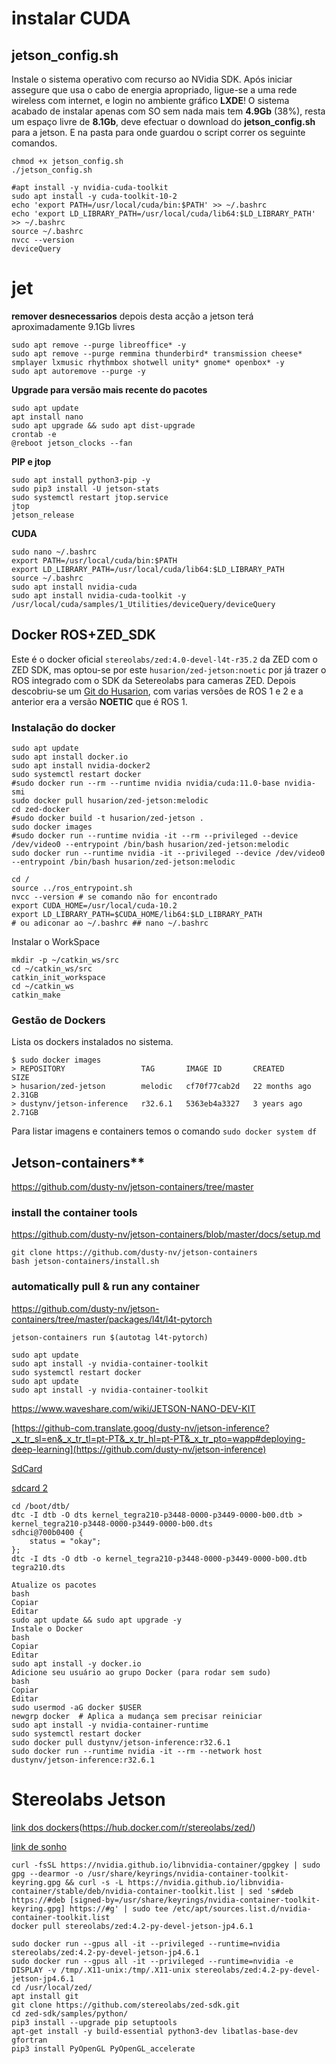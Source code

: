# instalar CUDA

## jetson_config.sh
Instale o sistema operativo com recurso ao NVidia SDK. Após iniciar assegure que usa o cabo de energia apropriado, ligue-se a uma rede wireless com internet, e login no ambiente gráfico **LXDE**! O sistema acabado de instalar apenas com SO sem nada mais tem **4.9Gb** (38%), resta um espaço livre de **8.1Gb**, deve efectuar o download do **jetson_config.sh** para a jetson. E na pasta para onde guardou o script correr os seguinte comandos.

``` shell
chmod +x jetson_config.sh
./jetson_config.sh
```

``` shell
#apt install -y nvidia-cuda-toolkit
sudo apt install -y cuda-toolkit-10-2
echo 'export PATH=/usr/local/cuda/bin:$PATH' >> ~/.bashrc
echo 'export LD_LIBRARY_PATH=/usr/local/cuda/lib64:$LD_LIBRARY_PATH' >> ~/.bashrc
source ~/.bashrc
nvcc --version
deviceQuery
```
# jet
**remover desnecessarios**
depois desta acção a jetson terá aproximadamente 9.1Gb livres
```shell
sudo apt remove --purge libreoffice* -y
sudo apt remove --purge remmina thunderbird* transmission cheese* smplayer lxmusic rhythmbox shotwell unity* gnome* openbox* -y
sudo apt autoremove --purge -y
```

**Upgrade para versão mais recente do pacotes**
```shell
sudo apt update
apt install nano
sudo apt upgrade && sudo apt dist-upgrade
crontab -e
@reboot jetson_clocks --fan
```
**PIP e jtop**
```shell
sudo apt install python3-pip -y
sudo pip3 install -U jetson-stats
sudo systemctl restart jtop.service
jtop
jetson_release
```
**CUDA**
```shell
sudo nano ~/.bashrc
export PATH=/usr/local/cuda/bin:$PATH
export LD_LIBRARY_PATH=/usr/local/cuda/lib64:$LD_LIBRARY_PATH
source ~/.bashrc
sudo apt install nvidia-cuda
sudo apt install nvidia-cuda-toolkit -y
/usr/local/cuda/samples/1_Utilities/deviceQuery/deviceQuery
```

## Docker ROS+ZED_SDK
Este é o docker oficial `stereolabs/zed:4.0-devel-l4t-r35.2` da ZED com o ZED SDK, mas optou-se por este `husarion/zed-jetson:noetic` por já trazer o ROS integrado com o SDK da Setereolabs para cameras ZED. Depois descobriu-se um [Git do Husarion](https://github.com/husarion/zed-docker), com varias versões de ROS 1 e 2 e a anterior era a versão **NOETIC** que é ROS 1.

### Instalação do docker
```shell
sudo apt update
sudo apt install docker.io
sudo apt install nvidia-docker2
sudo systemctl restart docker
#sudo docker run --rm --runtime nvidia nvidia/cuda:11.0-base nvidia-smi
sudo docker pull husarion/zed-jetson:melodic
cd zed-docker
#sudo docker build -t husarion/zed-jetson .
sudo docker images
#sudo docker run --runtime nvidia -it --rm --privileged --device /dev/video0 --entrypoint /bin/bash husarion/zed-jetson:melodic
sudo docker run --runtime nvidia -it --privileged --device /dev/video0 --entrypoint /bin/bash husarion/zed-jetson:melodic

cd /
source ../ros_entrypoint.sh
nvcc --version # se comando não for encontrado
export CUDA_HOME=/usr/local/cuda-10.2
export LD_LIBRARY_PATH=$CUDA_HOME/lib64:$LD_LIBRARY_PATH
# ou adiconar ao ~/.bashrc ## nano ~/.bashrc

```
Instalar o WorkSpace
```shell
mkdir -p ~/catkin_ws/src
cd ~/catkin_ws/src
catkin_init_workspace
cd ~/catkin_ws
catkin_make
```
### Gestão de Dockers
Lista os dockers instalados no sistema.
```shell
$ sudo docker images
> REPOSITORY                 TAG       IMAGE ID       CREATED         SIZE
> husarion/zed-jetson        melodic   cf70f77cab2d   22 months ago   2.31GB
> dustynv/jetson-inference   r32.6.1   5363eb4a3327   3 years ago     2.71GB
```
Para listar imagens e containers temos o comando `sudo docker system df`

## Jetson-containers**
https://github.com/dusty-nv/jetson-containers/tree/master

### install the container tools
https://github.com/dusty-nv/jetson-containers/blob/master/docs/setup.md
```shell
git clone https://github.com/dusty-nv/jetson-containers
bash jetson-containers/install.sh
```
### automatically pull & run any container

https://github.com/dusty-nv/jetson-containers/tree/master/packages/l4t/l4t-pytorch
```shell
jetson-containers run $(autotag l4t-pytorch)
```

```shell
sudo apt update
sudo apt install -y nvidia-container-toolkit
sudo systemctl restart docker
sudo apt update
sudo apt install -y nvidia-container-toolkit
```

https://www.waveshare.com/wiki/JETSON-NANO-DEV-KIT

[https://github-com.translate.goog/dusty-nv/jetson-inference?_x_tr_sl=en&_x_tr_tl=pt-PT&_x_tr_hl=pt-PT&_x_tr_pto=wapp#deploying-deep-learning](https://github.com/dusty-nv/jetson-inference)

[SdCard](https://forums.developer.nvidia.com/t/jetson-nano-enable-sdmmc3-for-sd-card/165148/3?utm_source=chatgpt.com)

[sdcard 2](https://forums.developer.nvidia.com/t/microsd-card-not-detected-on-jetson-nano-production-module/80776/9)

```shell
cd /boot/dtb/
dtc -I dtb -O dts kernel_tegra210-p3448-0000-p3449-0000-b00.dtb > kernel_tegra210-p3448-0000-p3449-0000-b00.dts
sdhci@700b0400 {
    status = "okay";
};
dtc -I dts -O dtb -o kernel_tegra210-p3448-0000-p3449-0000-b00.dtb tegra210.dts
```

```
Atualize os pacotes
bash
Copiar
Editar
sudo apt update && sudo apt upgrade -y
Instale o Docker
bash
Copiar
Editar
sudo apt install -y docker.io
Adicione seu usuário ao grupo Docker (para rodar sem sudo)
bash
Copiar
Editar
sudo usermod -aG docker $USER
newgrp docker  # Aplica a mudança sem precisar reiniciar
sudo apt install -y nvidia-container-runtime
sudo systemctl restart docker
sudo docker pull dustynv/jetson-inference:r32.6.1
sudo docker run --runtime nvidia -it --rm --network host dustynv/jetson-inference:r32.6.1

``` 

# Stereolabs Jetson
[link dos dockers](https://hub.docker.com/r/stereolabs/zed/)(https://hub.docker.com/r/stereolabs/zed/)

[link de sonho](https://www.stereolabs.com/docs/docker/install-guide-linux)

```shell
curl -fsSL https://nvidia.github.io/libnvidia-container/gpgkey | sudo gpg --dearmor -o /usr/share/keyrings/nvidia-container-toolkit-keyring.gpg && curl -s -L https://nvidia.github.io/libnvidia-container/stable/deb/nvidia-container-toolkit.list | sed 's#deb https://#deb [signed-by=/usr/share/keyrings/nvidia-container-toolkit-keyring.gpg] https://#g' | sudo tee /etc/apt/sources.list.d/nvidia-container-toolkit.list
docker pull stereolabs/zed:4.2-py-devel-jetson-jp4.6.1

sudo docker run --gpus all -it --privileged --runtime=nvidia stereolabs/zed:4.2-py-devel-jetson-jp4.6.1
sudo docker run --gpus all -it --privileged --runtime=nvidia -e DISPLAY -v /tmp/.X11-unix:/tmp/.X11-unix stereolabs/zed:4.2-py-devel-jetson-jp4.6.1
cd /usr/local/zed/
apt install git
git clone https://github.com/stereolabs/zed-sdk.git
cd zed-sdk/samples/python/
pip3 install --upgrade pip setuptools
apt-get install -y build-essential python3-dev libatlas-base-dev gfortran
pip3 install PyOpenGL PyOpenGL_accelerate
```
